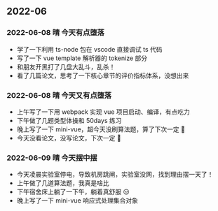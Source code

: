 ## 2022-06

### 2022-06-08 晴 今天有点堕落

- 学了一下利用 ts-node 包在 vscode 直接调试 ts 代码
- 写了一下 vue template 解析器的 tokenize 部分
- 和朋友开黑打了几盘大乱斗，乱杀！
- 看了几篇论文，思考了一下核心章节的评价指标体系，没想出来

### 2022-06-08 晴 今天又有点堕落

- 上午写了一下用 webpack 实现 vue 项目启动、编译，有点吃力
- 下午做了几题类型体操和 50days 练习
- 晚上写了一下 mini-vue，超今天没刷算法题，算了下次一定 🏴󠁧󠁢󠁥󠁮󠁧󠁿
- 今天没看论文，没写论文，下次一定 🏴󠁧󠁢󠁥󠁮󠁧󠁿

### 2022-06-09 晴 今天摆中摆

- 今天凌晨实验室停电，导致机房跳闸，实验室没网，找到理由摆一天了！
- 上午做了几道算法题，我真是啥比
- 下午宿舍床上躺了一下午，躺着真舒服 😒
- 晚上写了一下 mini-vue 响应式处理集合对象
